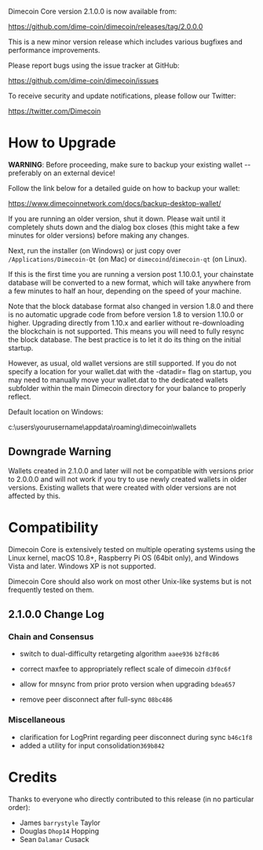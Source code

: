 Dimecoin Core version 2.1.0.0 is now available from:

  <https://github.com/dime-coin/dimecoin/releases/tag/2.0.0.0>

This is a new minor version release which includes various bugfixes and performance improvements.

Please report bugs using the issue tracker at GitHub:

  <https://github.com/dime-coin/dimecoin/issues>

To receive security and update notifications, please follow our Twitter:

  <https://twitter.com/Dimecoin>

How to Upgrade
==============

**WARNING**: Before proceeding, make sure to backup your existing wallet -- preferably on an external device!

Follow the link below for a detailed guide on how to backup your wallet: 

  <https://www.dimecoinnetwork.com/docs/backup-desktop-wallet/>

If you are running an older version, shut it down. Please wait until it completely shuts down and the dialog box closes (this might take a few minutes for older versions) before making any changes. 

Next, run the installer (on Windows) or just copy over `/Applications/Dimecoin-Qt` (on Mac)
or `dimecoind`/`dimecoin-qt` (on Linux).

If this is the first time you are running a version post 1.10.0.1, your chainstate database will be converted to a new format, which will take anywhere from a few minutes to half an hour, depending on the speed of your machine. 

Note that the block database format also changed in version 1.8.0 and there is no automatic upgrade code from before version 1.8 to version 1.10.0 or higher. Upgrading directly from 1.10.x and earlier without re-downloading the blockchain is not supported. This means you will need to fully resync the block database. The best practice is to let it do its thing on the initial startup. 

However, as usual, old wallet versions are still supported. If you do not specify a location for your wallet.dat with the -datadir= flag on startup, you may need to manually move your wallet.dat to the dedicated wallets subfolder within the main Dimecoin directory for your balance to properly reflect.

Default location on Windows:

c:\users\yourusername\appdata\roaming\dimecoin\wallets

Downgrade Warning
-------------------

Wallets created in 2.1.0.0 and later will not be compatible with versions prior to 2.0.0.0 and will not work if you try to use newly created wallets in older versions. Existing wallets that were created with older versions are not affected by this. 

Compatibility
==============

Dimecoin Core is extensively tested on multiple operating systems using the Linux kernel, macOS 10.8+, Raspberry Pi OS (64bit only), 
and Windows Vista and later. Windows XP is not supported.

Dimecoin Core should also work on most other Unix-like systems but is not frequently tested on them.

2.1.0.0 Change Log
------------------

### Chain and Consensus
- switch to dual-difficulty retargeting algorithm `aaee936` `b2f8c86`

- correct maxfee to appropriately reflect scale of dimecoin `d3f0c6f`

- allow for mnsync from prior proto version when upgrading `bdea657`

- remove peer disconnect after full-sync `08bc486`

### Miscellaneous

- clarification for LogPrint regarding peer disconnect during sync `b46c1f8`
- added a utility for input consolidation`369b842`

Credits
=======

Thanks to everyone who directly contributed to this release (in no particular order):

- James `barrystyle` Taylor
- Douglas `Dhop14` Hopping
- Sean `Dalamar` Cusack
